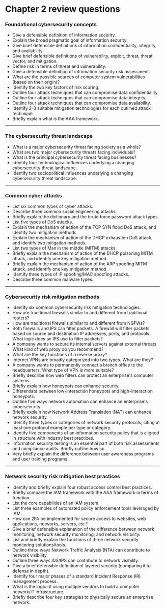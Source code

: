 # Chapter 2 review questions

### Foundational cybersecurity concepts

* Give a defensible definition of information security.
* Explain the broad pragmatic goal of information security.
* Give brief defensible definitions of information confidentiality, integrity, and availability.
* Give brief defensible definitions of vulnerability, exploit, threat, threat vector, and mitigation.
* Define risk in terms of threat and vulnerability.
* Give a defensible definition of information security risk assessment.
* What are the possible sources of computer system vulnerabilities (based on their origin)?
* Identify the two key factors of risk scoring.
* Outline four attack techniques that can compromise data confidentiality.
* Outline four attack techniques that can compromise data integrity.
* Outline four attack techniques that can compromise data availability.
* Identify 2-3 suitable mitigation technologies for each outlined attack technique.
* Briefly explain what is the AAA framework.

***

### The cybersecurity threat landscape

* What is a major cybersecurity threat facing society as a whole?
* What are two major cybersecurity threats facing individuals?
* What is the principal cybersecurity threat facing businesses?
* Identify four technological influences underlying a changing cybersecurity threat landscape.
* Identify two sociopolitical influences underlying a changing cybersecurity threat landscape.

***

### Common cyber attacks

* List six common types of cyber attacks.
* Describe three common social engineering attacks.
* Briefly explain the dictionary and the brute force password attack types.
* List five types of DoS attacks.
* Explain the mechanism of action of the TCP SYN flood DoS attack, and identify two mitigation methods.
* Explain the mechanism of action of the DHCP exhaustion DoS attack, and identify two mitigation methods.
* List two types of Man in the middle (MITM) attacks.
* Briefly explain the mechanism of action of the DHCP poisoning MITM attack, and identify one key mitigation method.
* Briefly explain the mechanism of action of the ARP spoofing MITM attack, and identify one key mitigation method.
* Identify three types of IP spoofing/MAC spoofing attacks.
* Describe three common malware types.

***

### Cybersecurity risk mitigation methods

* Identify six common cybersecurity risk mitigation technologies.
* How are traditional firewalls similar to and different from traditional routers?
* How are traditional firewalls similar to and different from NGFWs?
* Both firewalls and IPS can filter packets. A firewall will filter packets based on source and destination IP addresses, ports, and protocols. What logic does an IPS use to filter packets?
* A company wants to secure its internal servers against external threats. What kind of web proxy do you recommend?
* What are the key functions of a reverse proxy?
* Internet VPNs are broadly categorized into two types. What are they?
* A company wants to permanently connect a branch office to the headquarters. What type of VPN is more suitable?
* Briefly describe how web filters can protect an enterprise's computer systems.
* Briefly explain how honeypots can enhance security.
* Differentiate between low-interaction honeypots and high-interaction honeypots.
* Outline five ways network automation can enhance an enterprise's cybersecurity.
* Briefly explain how Network Address Translation (NAT) can enhance network security.
* Identify three types or categories of network security protocols, citing at least one protocol example per type or category.
* Identify five components of an information security policy that is aligned in structure with industry best practices.
* Information security testing is an essential part of both risk assessments and compliance audits. Briefly outline how so.
* Very briefly explain the difference between user awareness programs and user training programs.

***

### Network security risk mitigation best practices

* Identify and briefly explain four robust access control best practices.
* Briefly compare the IAM framework with the AAA framework in terms of function.
* List the core capabilities of an IAM system.
* List three examples of automated policy enforcement tools leveraged by IAM.
* How can 2FA be implemented for secure access to websites, web applications, networks, servers, etc.?
* Give a brief defensible explanation of the difference between network monitoring, network security monitoring, and network visibility.
* List and briefly explain the functions of three network security monitoring solutions/tools.
* Outline three ways Network Traffic Analysis (NTA) can contribute to network visibility.
* Outline three ways IDS/IPS can contribute to network visibility.
* Give a brief defensible definition of layered security (comparing it to defense in depth).
* Identify four major phases of a standard Incident Response (IR) management process.
* What is the logic of using multiple vendors to build a computer network/IT infrastructure.
* Briefly describe four key strategies to physically secure an enterprise network.
